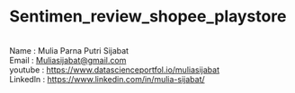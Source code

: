 # Sentimen_review_shopee_playstore

</br> Name      : Mulia Parna Putri Sijabat
</br> Email     : Muliasijabat@gmail.com
</br> youtube   : https://www.datascienceportfol.io/muliasijabat
</br> Linkedln  : https://www.linkedin.com/in/mulia-sijabat/
